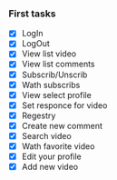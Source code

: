 ### First tasks

- [x] LogIn
- [x] LogOut
- [x] View list video
- [x] View list comments
- [x] Subscrib/Unscrib
- [x] Wath subscribs
- [x] View select profile
- [x] Set responce for video
- [x] Regestry
- [x] Create new comment
- [x] Search video
- [x] Wath favorite video
- [x] Edit your profile
- [x] Add new video